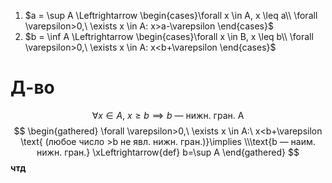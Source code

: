1. $a = \sup A \Leftrightarrow \begin{cases}\forall x \in A, x \leq a\\ \forall \varepsilon>0,\ \exists x \in A: x>a-\varepsilon \end{cases}$
2. $b = \inf A \Leftrightarrow \begin{cases}\forall x \in B, x \leq b\\ \forall \varepsilon>0,\ \exists x \in A: x<b+\varepsilon \end{cases}$

# Д-во

$$
\forall x \in A,\ x\geq b \implies b\text{ — нижн. гран. A}
$$
$$
\begin{gathered}
\forall \varepsilon>0,\ \exists x \in A:\ x<b+\varepsilon \text{ (любое число >b не явл. нижн. гран.)}\implies \\\text{b — наим. нижн. гран.} \xLeftrightarrow{def} b=\sup A
\end{gathered}
$$
**чтд**
